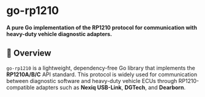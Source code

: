 # go-rp1210
**A pure Go implementation of the RP1210 protocol for communication with heavy-duty vehicle diagnostic adapters.**
## 🚀 Overview

`go-rp1210` is a lightweight, dependency-free Go library that implements the **RP1210A/B/C** API standard. This protocol is widely used for communication between diagnostic software and heavy-duty vehicle ECUs through RP1210-compatible adapters such as **Nexiq USB-Link**, **DGTech**, and **Dearborn**.

